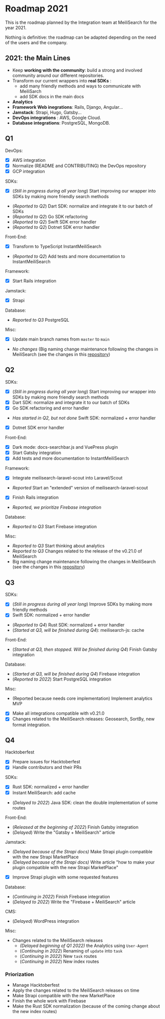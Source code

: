 # Roadmap 2021

This is the roadmap planned by the Integration team at MeiliSearch for the year 2021.

Nothing is definitive: the roadmap can be adapted depending on the need of the users and the company.

## 2021: the Main Lines

- Keep **working with the community**: build a strong and involved community around our different repositories.
- Transform our current wrappers into **real SDKs** :
    - add many friendly methods and ways to communicate with MeiliSarch
    - add SDK docs in the main docs
- **Analytics**
- **Framework Web inegrations**: Rails, Django, Angular...
- **Jamstack**: Strapi, Hugo, Gatsby...
- **DevOps integrations** : AWS, Google Cloud.
- **Database integrations**: PostgreSQL, MongoDB.

## Q1

DevOps:
- [X] AWS integration
- [X] Normalize (README and CONTRIBUTING) the DevOps repository
- [X] GCP integration

SDKs:
- [X] (_Still in progress during all year long_) Start improving our wrapper into SDKs by making more friendly search methods
- (_Reported to Q2_) Dart SDK: normalize and integrate it to our batch of SDKs
- (_Reported to Q2_) Go SDK refactoring
- (_Reported to Q2_) Swift SDK error handler
- (_Reported to Q2_) Dotnet SDK error handler

Front-End:
- [X] Transform to TypeScript InstantMeiliSearch
- (_Reported to Q2_) Add tests and more documentation to InstantMeiliSearch

Framework:
- [X] Start Rails integration

Jamstack:
- [X] Strapi

Database:
- _Reported to Q3_ PostgreSQL

Misc:
- [X] Update main branch names from `master` to `main`
- _No changes_ (Big naming change maintenance following the changes in MeiliSearch (see the changes in this [repository](https://github.com/meilisearch/specifications/))

## Q2

SDKs:
- [X] (_Still in progress during all year long_) Start improving our wrapper into SDKs by making more friendly search methods
- [X] Dart SDK: normalize and integrate it to our batch of SDKs
- [X] Go SDK refactoring and error handler
- _Has started in Q2, but not done_ Swift SDK: normalized + error handler
- [X] Dotnet SDK error handler

Front-End:
- [X] Dark mode: docs-searchbar.js and VuePress plugin
- [X] Start Gatsby integration
- [X] Add tests and more documentation to InstantMeiliSearch

Framework:
- [X] Integrate meilisearch-laravel-scout into Laravel/Scout
- _Reported_ Start an "extended" version of meilisearch-laravel-scout
- [X] Finish Rails integration
- _Reported, we prioritize Firebase integration_

Database:
- _Reported to Q3_ Start Firebase integration

Misc:
- _Reported to Q3_ Start thinking about analytics
- _Reported to Q3_ Changes related to the release of the v0.21.0 of MeiliSearch
- Big naming change maintenance following the changes in MeiliSearch (see the changes in this [repository](https://github.com/meilisearch/specifications/))

## Q3

SDKs:
- [X] (_Still in progress during all year long_) Improve SDKs by making more friendly methods
- [X] Swift SDK: normalized + error handler
- (_Reported to Q4_) Rust SDK: normalized + error handler
- (_Started at Q3, will be finished during Q4_): meilisearch-js: cache

Front-End:
- (_Started at Q3, then stopped. Will be finished during Q4_) Finish Gatsby integration

Database:
- (_Started at Q3, will be finished during Q4_) Firebase integration
- (_Reported to 2022_) Start PostgreSQL integration

Misc:
- (Reported because needs core implementation) Implement analytics MVP
- [X] Make all integrations compatible with v0.21.0
- [X] Changes related to the MeiliSearch releases: Geosearch, SortBy, new format integration.

## Q4

Hacktoberfest
- [X] Prepare issues for Hacktoberfest
- [X] Handle contributors and their PRs

SDKs:
- [X] Rust SDK: normalized + error handler
- [X] Instant MeiliSearch: add cache
- (_Delayed to 2022_) Java SDK: clean the double implementation of some routes

Front-End:
- (_Released at the beginning of 2022_) Finish Gatsby integration
- (_Delayed_) Write the "Gatsby + MeiliSearch" article

Jamstack:
- _(Delayed because of the Strapi docs)_ Make Strapi plugin compatible with the new Strapi MarketPlace
- _(Delayed because of the Strapi docs)_ Write article "how to make your plugin compatible with the new Strapi MarketPlace"
- [X] Improve Strapi plugin with some requested features

Database:
- (_Continuing in 2022_) Finish Firebase integration
- (_Delayed to 2022_) Write the "Firebase + MeiliSearch" article

CMS:
- (_Delayed_) WordPress integration

Misc:
- Changes related to the MeiliSearch releases
  - _(Delayed beginning of Q1 2022)_ the Analytics using `User-Agent`
  - (_Continuing in 2022_) Renaming of `update` into `task`
  - (_Continuing in 2022_) New `task` routes
  - (_Continuing in 2022_) New index routes

### Priorization

- Manage Hacktoberfest
- Apply the changes related to the MeiliSearch releases on time
- Make Strapi compatible with the new MarketPlace
- Finish the whole work with Firebase
- Make the Rust SDK normalization (because of the coming change about the new index routes)
